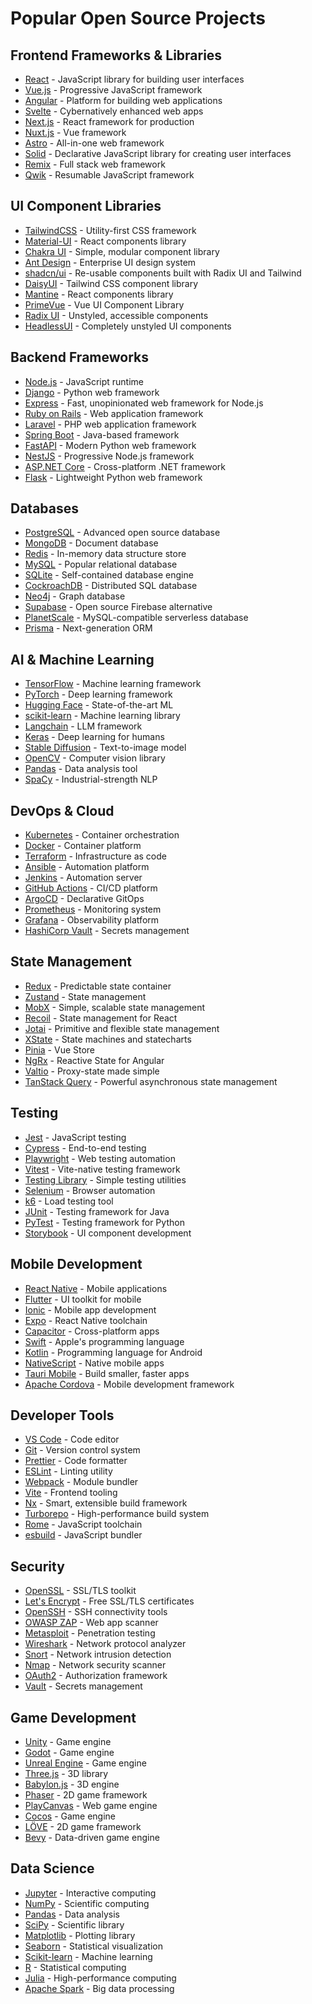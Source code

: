 # Popular Open Source Projects

## Frontend Frameworks & Libraries
- [React](https://github.com/facebook/react) - JavaScript library for building user interfaces
- [Vue.js](https://github.com/vuejs/vue) - Progressive JavaScript framework
- [Angular](https://github.com/angular/angular) - Platform for building web applications
- [Svelte](https://github.com/sveltejs/svelte) - Cybernatively enhanced web apps
- [Next.js](https://github.com/vercel/next.js) - React framework for production
- [Nuxt.js](https://github.com/nuxt/nuxt) - Vue framework
- [Astro](https://github.com/withastro/astro) - All-in-one web framework
- [Solid](https://github.com/solidjs/solid) - Declarative JavaScript library for creating user interfaces
- [Remix](https://github.com/remix-run/remix) - Full stack web framework
- [Qwik](https://github.com/BuilderIO/qwik) - Resumable JavaScript framework

## UI Component Libraries
- [TailwindCSS](https://github.com/tailwindlabs/tailwindcss) - Utility-first CSS framework
- [Material-UI](https://github.com/mui/material-ui) - React components library
- [Chakra UI](https://github.com/chakra-ui/chakra-ui) - Simple, modular component library
- [Ant Design](https://github.com/ant-design/ant-design) - Enterprise UI design system
- [shadcn/ui](https://github.com/shadcn/ui) - Re-usable components built with Radix UI and Tailwind
- [DaisyUI](https://github.com/saadeghi/daisyui) - Tailwind CSS component library
- [Mantine](https://github.com/mantinedev/mantine) - React components library
- [PrimeVue](https://github.com/primefaces/primevue) - Vue UI Component Library
- [Radix UI](https://github.com/radix-ui/primitives) - Unstyled, accessible components
- [HeadlessUI](https://github.com/tailwindlabs/headlessui) - Completely unstyled UI components

## Backend Frameworks
- [Node.js](https://github.com/nodejs/node) - JavaScript runtime
- [Django](https://github.com/django/django) - Python web framework
- [Express](https://github.com/expressjs/express) - Fast, unopinionated web framework for Node.js
- [Ruby on Rails](https://github.com/rails/rails) - Web application framework
- [Laravel](https://github.com/laravel/laravel) - PHP web application framework
- [Spring Boot](https://github.com/spring-projects/spring-boot) - Java-based framework
- [FastAPI](https://github.com/tiangolo/fastapi) - Modern Python web framework
- [NestJS](https://github.com/nestjs/nest) - Progressive Node.js framework
- [ASP.NET Core](https://github.com/dotnet/aspnetcore) - Cross-platform .NET framework
- [Flask](https://github.com/pallets/flask) - Lightweight Python web framework

## Databases
- [PostgreSQL](https://github.com/postgres/postgres) - Advanced open source database
- [MongoDB](https://github.com/mongodb/mongo) - Document database
- [Redis](https://github.com/redis/redis) - In-memory data structure store
- [MySQL](https://github.com/mysql/mysql-server) - Popular relational database
- [SQLite](https://github.com/sqlite/sqlite) - Self-contained database engine
- [CockroachDB](https://github.com/cockroachdb/cockroach) - Distributed SQL database
- [Neo4j](https://github.com/neo4j/neo4j) - Graph database
- [Supabase](https://github.com/supabase/supabase) - Open source Firebase alternative
- [PlanetScale](https://github.com/planetscale/planetscale) - MySQL-compatible serverless database
- [Prisma](https://github.com/prisma/prisma) - Next-generation ORM

## AI & Machine Learning
- [TensorFlow](https://github.com/tensorflow/tensorflow) - Machine learning framework
- [PyTorch](https://github.com/pytorch/pytorch) - Deep learning framework
- [Hugging Face](https://github.com/huggingface/transformers) - State-of-the-art ML
- [scikit-learn](https://github.com/scikit-learn/scikit-learn) - Machine learning library
- [Langchain](https://github.com/langchain-ai/langchain) - LLM framework
- [Keras](https://github.com/keras-team/keras) - Deep learning for humans
- [Stable Diffusion](https://github.com/CompVis/stable-diffusion) - Text-to-image model
- [OpenCV](https://github.com/opencv/opencv) - Computer vision library
- [Pandas](https://github.com/pandas-dev/pandas) - Data analysis tool
- [SpaCy](https://github.com/explosion/spaCy) - Industrial-strength NLP

## DevOps & Cloud
- [Kubernetes](https://github.com/kubernetes/kubernetes) - Container orchestration
- [Docker](https://github.com/docker/docker-ce) - Container platform
- [Terraform](https://github.com/hashicorp/terraform) - Infrastructure as code
- [Ansible](https://github.com/ansible/ansible) - Automation platform
- [Jenkins](https://github.com/jenkinsci/jenkins) - Automation server
- [GitHub Actions](https://github.com/actions) - CI/CD platform
- [ArgoCD](https://github.com/argoproj/argo-cd) - Declarative GitOps
- [Prometheus](https://github.com/prometheus/prometheus) - Monitoring system
- [Grafana](https://github.com/grafana/grafana) - Observability platform
- [HashiCorp Vault](https://github.com/hashicorp/vault) - Secrets management

## State Management
- [Redux](https://github.com/reduxjs/redux) - Predictable state container
- [Zustand](https://github.com/pmndrs/zustand) - State management
- [MobX](https://github.com/mobxjs/mobx) - Simple, scalable state management
- [Recoil](https://github.com/facebookexperimental/Recoil) - State management for React
- [Jotai](https://github.com/pmndrs/jotai) - Primitive and flexible state management
- [XState](https://github.com/statelyai/xstate) - State machines and statecharts
- [Pinia](https://github.com/vuejs/pinia) - Vue Store 
- [NgRx](https://github.com/ngrx/platform) - Reactive State for Angular
- [Valtio](https://github.com/pmndrs/valtio) - Proxy-state made simple
- [TanStack Query](https://github.com/TanStack/query) - Powerful asynchronous state management

## Testing
- [Jest](https://github.com/facebook/jest) - JavaScript testing
- [Cypress](https://github.com/cypress-io/cypress) - End-to-end testing
- [Playwright](https://github.com/microsoft/playwright) - Web testing automation
- [Vitest](https://github.com/vitest-dev/vitest) - Vite-native testing framework
- [Testing Library](https://github.com/testing-library/react-testing-library) - Simple testing utilities
- [Selenium](https://github.com/SeleniumHQ/selenium) - Browser automation
- [k6](https://github.com/grafana/k6) - Load testing tool
- [JUnit](https://github.com/junit-team/junit5) - Testing framework for Java
- [PyTest](https://github.com/pytest-dev/pytest) - Testing framework for Python
- [Storybook](https://github.com/storybookjs/storybook) - UI component development

## Mobile Development
- [React Native](https://github.com/facebook/react-native) - Mobile applications
- [Flutter](https://github.com/flutter/flutter) - UI toolkit for mobile
- [Ionic](https://github.com/ionic-team/ionic-framework) - Mobile app development
- [Expo](https://github.com/expo/expo) - React Native toolchain
- [Capacitor](https://github.com/ionic-team/capacitor) - Cross-platform apps
- [Swift](https://github.com/apple/swift) - Apple's programming language
- [Kotlin](https://github.com/JetBrains/kotlin) - Programming language for Android
- [NativeScript](https://github.com/NativeScript/NativeScript) - Native mobile apps
- [Tauri Mobile](https://github.com/tauri-apps/tauri) - Build smaller, faster apps
- [Apache Cordova](https://github.com/apache/cordova) - Mobile development framework

## Developer Tools
- [VS Code](https://github.com/microsoft/vscode) - Code editor
- [Git](https://github.com/git/git) - Version control system
- [Prettier](https://github.com/prettier/prettier) - Code formatter
- [ESLint](https://github.com/eslint/eslint) - Linting utility
- [Webpack](https://github.com/webpack/webpack) - Module bundler
- [Vite](https://github.com/vitejs/vite) - Frontend tooling
- [Nx](https://github.com/nrwl/nx) - Smart, extensible build framework
- [Turborepo](https://github.com/vercel/turborepo) - High-performance build system
- [Rome](https://github.com/rome/tools) - JavaScript toolchain
- [esbuild](https://github.com/evanw/esbuild) - JavaScript bundler

## Security
- [OpenSSL](https://github.com/openssl/openssl) - SSL/TLS toolkit
- [Let's Encrypt](https://github.com/letsencrypt/boulder) - Free SSL/TLS certificates
- [OpenSSH](https://github.com/openssh/openssh-portable) - SSH connectivity tools
- [OWASP ZAP](https://github.com/zaproxy/zaproxy) - Web app scanner
- [Metasploit](https://github.com/rapid7/metasploit-framework) - Penetration testing
- [Wireshark](https://github.com/wireshark/wireshark) - Network protocol analyzer
- [Snort](https://github.com/snort3/snort3) - Network intrusion detection
- [Nmap](https://github.com/nmap/nmap) - Network security scanner
- [OAuth2](https://github.com/oauth-xx/oauth2) - Authorization framework
- [Vault](https://github.com/hashicorp/vault) - Secrets management

## Game Development
- [Unity](https://github.com/Unity-Technologies/UnityCsReference) - Game engine
- [Godot](https://github.com/godotengine/godot) - Game engine
- [Unreal Engine](https://github.com/EpicGames/UnrealEngine) - Game engine
- [Three.js](https://github.com/mrdoob/three.js) - 3D library
- [Babylon.js](https://github.com/BabylonJS/Babylon.js) - 3D engine
- [Phaser](https://github.com/photonstorm/phaser) - 2D game framework
- [PlayCanvas](https://github.com/playcanvas/engine) - Web game engine
- [Cocos](https://github.com/cocos/cocos-engine) - Game engine
- [LÖVE](https://github.com/love2d/love) - 2D game framework
- [Bevy](https://github.com/bevyengine/bevy) - Data-driven game engine

## Data Science
- [Jupyter](https://github.com/jupyter/jupyter) - Interactive computing
- [NumPy](https://github.com/numpy/numpy) - Scientific computing
- [Pandas](https://github.com/pandas-dev/pandas) - Data analysis
- [SciPy](https://github.com/scipy/scipy) - Scientific library
- [Matplotlib](https://github.com/matplotlib/matplotlib) - Plotting library
- [Seaborn](https://github.com/mwaskom/seaborn) - Statistical visualization
- [Scikit-learn](https://github.com/scikit-learn/scikit-learn) - Machine learning
- [R](https://github.com/r-project/r) - Statistical computing
- [Julia](https://github.com/JuliaLang/julia) - High-performance computing
- [Apache Spark](https://github.com/apache/spark) - Big data processing
